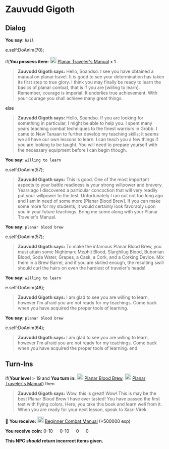 # Zauvudd Gigoth




## Dialog

**You say:** `hail`



e.self:DoAnim(70);


if(**You possess item:**  <img style="background:url(/static/icons/blank_slot.gif);width:20px;height:20px;" src="/static/icons/item_1357.png" alt="" /> <a
                                href="/item/28745" data-url="28745" class="tooltip-link link">Planar Traveler's Manual</a> x 1



>**Zauvudd Gigoth says:** Hello, Soandso. I see you have obtained a manual on planar travel. It is good to see your determination has taken its first step to true glory. I think you may finally be ready to learn the basics of planar combat, that is if you are [willing to learn]. Remember, courage is imperial. It underlies true achievement. With your courage you shall achieve many great things.


else



>**Zauvudd Gigoth says:** Hello, Soandso. If you are looking for something in particular, I might be able to help you. I spent many years teaching combat techniques to the finest warriors in Grobb. I came to New Tanaan to further develop my teaching skills; it seems we all have our own lessons to learn. I can teach you a few things if you are looking to be taught. You will need to prepare yourself with the necessary equipment before I can begin though.


**You say:** `willing to learn`



e.self:DoAnim(57);


>**Zauvudd Gigoth says:** This is good. One of the most important aspects to your battle readiness is your strong willpower and bravery. Years ago I discovered a particular concoction that will very readily put your willpower to the test. Unfortunately I ran out not too long ago and I am in need of some more [Planar Blood Brew]. If you can make some more for my students, it would certainly look favorably upon you in your future teachings. Bring me some along with your Planar Traveler's Manual.

**You say:** `planar blood brew`



e.self:DoAnim(57);


>**Zauvudd Gigoth says:** To make the infamous Planar Blood Brew, you must attain some Nightmare Mephit Blood, Slarghilug Blood, Bubonian Blood, Soda Water, Grapes, a Cask, a Cork, and a Corking Device. Mix them in a Brew Barrel, and if you are skilled enough, the resulting swill should curl the hairs on even the hardiest of traveler's heads!

**You say:** `willing to learn`



e.self:DoAnim(48);


>**Zauvudd Gigoth says:** I am glad to see you are willing to learn, however I'm afraid you are not ready for my teachings. Come back when you have acquired the proper tools of learning.

**You say:** `planar blood brew`



e.self:DoAnim(64);


>**Zauvudd Gigoth says:** I am glad to see you are willing to learn, however I'm afraid you are not ready for my teachings. Come back when you have acquired the proper tools of learning.
end



## Turn-Ins



if(**Your level** > 19 and  **You turn in:** <img style="background:url(/static/icons/blank_slot.gif);width:20px;height:20px;" src="/static/icons/item_706.png" alt="" /> <a
                                href="/item/28787" data-url="28787" class="tooltip-link link">Planar Blood Brew</a>, <img style="background:url(/static/icons/blank_slot.gif);width:20px;height:20px;" src="/static/icons/item_1357.png" alt="" /> <a
                                href="/item/28745" data-url="28745" class="tooltip-link link">Planar Traveler's Manual</a>) then 


>**Zauvudd Gigoth says:** Wow, this is great! Wow! This is may be the best Planar Blood Brew I have ever tasted! You have passed the first test with flying colors. Here, you take this book and learn well from it. When you are ready for your next lesson, speak to Xasri Virek.





 &#127873; **You receive:**  <img style="background:url(/static/icons/blank_slot.gif);width:20px;height:20px;" src="/static/icons/item_778.png" alt="" /> <a
                                href="/item/28788" data-url="28788" class="tooltip-link link">Beginner Combat Manual</a> (+500000 exp)

**You receive coin:** 0-10 <img src='/static/icons/item_644.png' width='14' height='14'/> 0-10 <img src='/static/icons/item_645.png' width='14' height='14'/> 0 <img src='/static/icons/item_646.png' width='14' height='14'/> 0 <img src='/static/icons/item_647.png' width='14' height='14'/> 

**This NPC *should* return incorrect items given.**
